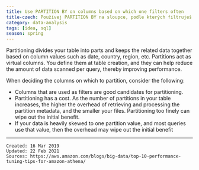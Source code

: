 ```yaml
---
title: Use PARTITION BY on columns based on which one filters often
title-czech: Používej PARTITION BY na sloupce, podle kterých filtruješ
category: data-analysis
tags: [idea, sql]
season: spring
---
```


Partitioning divides your table into parts and keeps the related data together based on column values such as date, country, region, etc. Partitions act as virtual columns. You define them at table creation, and they can help reduce the amount of data scanned per query, thereby improving performance.

When deciding the columns on which to partition, consider the following:
* Columns that are used as filters are good candidates for partitioning.
* Partitioning has a cost. As the number of partitions in your table increases, the higher the overhead of retrieving and processing the partition metadata, and the smaller your files. Partitioning too finely can wipe out the initial benefit.
* If your data is heavily skewed to one partition value, and most queries use that value, then the overhead may wipe out the initial benefit

---

    Created: 16 Mar 2019
    Updated: 22 Feb 2021
    Sources: https://aws.amazon.com/blogs/big-data/top-10-performance-tuning-tips-for-amazon-athena/